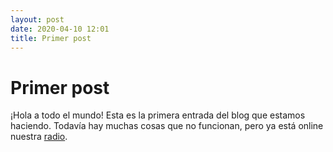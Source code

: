 ```yaml
---
layout: post
date: 2020-04-10 12:01
title: Primer post
---
```

# Primer post
¡Hola a todo el mundo! Esta es la primera entrada del blog que estamos haciendo. Todavía hay muchas cosas que no funcionan, pero ya está online nuestra [radio]([https://haztecaso.mooo.com/blog/radio/).



